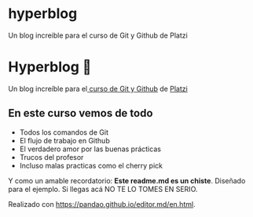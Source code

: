 # hyperblog
Un blog increible para el curso de Git y Github de Platzi


# Hyperblog 💚
Un blog increíble para el[ curso de Git y Github](https://platzi.com/cursos/git-github/ " curso de Git y Github") de [Platzi](https://platzi.com/ "Platzi")


## En este curso vemos de todo
* Todos los comandos de Git
* El flujo de trabajo en Github
* El verdadero amor por las buenas prácticas
* Trucos del profesor 
* Incluso malas practicas como el cherry pick

Y como un amable recordatorio: **Este readme.md es un chiste**.  Diseñado para el ejemplo. Si llegas acá NO TE LO TOMES EN SERIO. 

Realizado con https://pandao.github.io/editor.md/en.html. 
